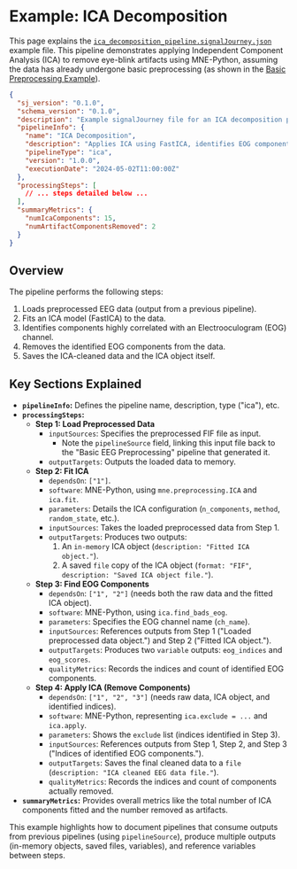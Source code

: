 # Example: ICA Decomposition

This page explains the [`ica_decomposition_pipeline.signalJourney.json`](../../schema/examples/ica_decomposition_pipeline.signalJourney.json) example file. This pipeline demonstrates applying Independent Component Analysis (ICA) to remove eye-blink artifacts using MNE-Python, assuming the data has already undergone basic preprocessing (as shown in the [Basic Preprocessing Example](./basic_preprocessing.md)).

```json
{
  "sj_version": "0.1.0",
  "schema_version": "0.1.0",
  "description": "Example signalJourney file for an ICA decomposition pipeline using MNE-Python.",
  "pipelineInfo": {
    "name": "ICA Decomposition",
    "description": "Applies ICA using FastICA, identifies EOG components, and removes them from the preprocessed data.",
    "pipelineType": "ica",
    "version": "1.0.0",
    "executionDate": "2024-05-02T11:00:00Z"
  },
  "processingSteps": [
    // ... steps detailed below ...
  ],
  "summaryMetrics": {
    "numIcaComponents": 15,
    "numArtifactComponentsRemoved": 2
  }
}
```

## Overview

The pipeline performs the following steps:

1.  Loads preprocessed EEG data (output from a previous pipeline).
2.  Fits an ICA model (FastICA) to the data.
3.  Identifies components highly correlated with an Electrooculogram (EOG) channel.
4.  Removes the identified EOG components from the data.
5.  Saves the ICA-cleaned data and the ICA object itself.

## Key Sections Explained

*   **`pipelineInfo`:** Defines the pipeline name, description, type ("ica"), etc.
*   **`processingSteps`:**
    *   **Step 1: Load Preprocessed Data**
        *   `inputSources`: Specifies the preprocessed FIF file as input.
            *   Note the `pipelineSource` field, linking this input file back to the "Basic EEG Preprocessing" pipeline that generated it.
        *   `outputTargets`: Outputs the loaded data to memory.
    *   **Step 2: Fit ICA**
        *   `dependsOn`: `["1"]`.
        *   `software`: MNE-Python, using `mne.preprocessing.ICA` and `ica.fit`.
        *   `parameters`: Details the ICA configuration (`n_components`, `method`, `random_state`, etc.).
        *   `inputSources`: Takes the loaded preprocessed data from Step 1.
        *   `outputTargets`: Produces two outputs:
            1.  An `in-memory` ICA object (`description: "Fitted ICA object."`).
            2.  A saved `file` copy of the ICA object (`format: "FIF"`, `description: "Saved ICA object file."`).
    *   **Step 3: Find EOG Components**
        *   `dependsOn`: `["1", "2"]` (needs both the raw data and the fitted ICA object).
        *   `software`: MNE-Python, using `ica.find_bads_eog`.
        *   `parameters`: Specifies the EOG channel name (`ch_name`).
        *   `inputSources`: References outputs from Step 1 ("Loaded preprocessed data object.") and Step 2 ("Fitted ICA object.").
        *   `outputTargets`: Produces two `variable` outputs: `eog_indices` and `eog_scores`.
        *   `qualityMetrics`: Records the indices and count of identified EOG components.
    *   **Step 4: Apply ICA (Remove Components)**
        *   `dependsOn`: `["1", "2", "3"]` (needs raw data, ICA object, and identified indices).
        *   `software`: MNE-Python, representing `ica.exclude = ...` and `ica.apply`.
        *   `parameters`: Shows the `exclude` list (indices identified in Step 3).
        *   `inputSources`: References outputs from Step 1, Step 2, and Step 3 ("Indices of identified EOG components.").
        *   `outputTargets`: Saves the final cleaned data to a `file` (`description: "ICA cleaned EEG data file."`).
        *   `qualityMetrics`: Records the indices and count of components actually removed.
*   **`summaryMetrics`:** Provides overall metrics like the total number of ICA components fitted and the number removed as artifacts.

This example highlights how to document pipelines that consume outputs from previous pipelines (using `pipelineSource`), produce multiple outputs (in-memory objects, saved files, variables), and reference variables between steps. 